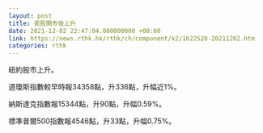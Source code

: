 ```yaml
---
layout: post
title: 美股開市後上升
date: 2021-12-02 22:47:04.000000000 +08:00
link: https://news.rthk.hk/rthk/ch/component/k2/1622520-20211202.htm
categories: rthk
---
```


紐約股市上升。

道瓊斯指數較早時報34358點，升336點，升幅近1%。

納斯達克指數報15344點，升90點，升幅0.59%。

標準普爾500指數報4546點，升33點，升幅0.75%。
